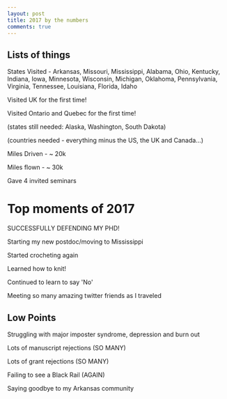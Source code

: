 ```yaml
---
layout: post
title: 2017 by the numbers
comments: true
---
```



## Lists of things

States Visited - Arkansas, Missouri, Mississippi, Alabama, Ohio, Kentucky, Indiana, Iowa, Minnesota, Wisconsin, Michigan, Oklahoma, Pennsylvania, Virginia, Tennessee, Louisiana, Florida, Idaho

Visited UK for the first time!

Visited Ontario and Quebec for the first time!

(states still needed: Alaska, Washington, South Dakota)

(countries needed - everything minus the US, the UK and Canada...)

Miles Driven - ~ 20k

Miles flown - ~ 30k

Gave 4 invited seminars

# Top moments of 2017 

SUCCESSFULLY DEFENDING MY PHD!

Starting my new postdoc/moving to Mississippi

Started crocheting again

Learned how to knit!

Continued to learn to say 'No' 

Meeting so many amazing twitter friends as I traveled

## Low Points

Struggling with major imposter syndrome, depression and burn out

Lots of manuscript rejections (SO MANY)

Lots of grant rejections (SO MANY)

Failing to see a Black Rail (AGAIN)

Saying goodbye to my Arkansas community 
